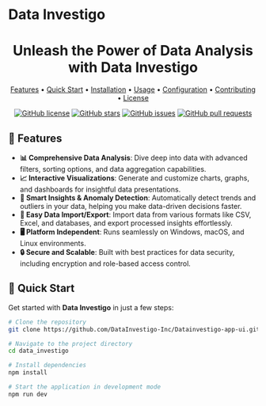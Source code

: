 # Data Investigo

<div align="center">

  <h1>Unleash the Power of Data Analysis with Data Investigo</h1>

  <p>
    <a href="#features">Features</a> •
    <a href="#quick-start">Quick Start</a> •
    <a href="#installation">Installation</a> •
    <a href="#usage">Usage</a> •
    <a href="#configuration">Configuration</a> •
    <a href="#contributing">Contributing</a> •
    <a href="#license">License</a>
  </p>

  [![GitHub license](https://img.shields.io/github/license/sutharjay1/data-investigo)](https://github.com/sutharjay1/data-investigo/blob/main/LICENSE)
  [![GitHub stars](https://img.shields.io/github/stars/sutharjay1/data-investigo)](https://github.com/sutharjay1/data-investigo/stargazers)
  [![GitHub issues](https://img.shields.io/github/issues/sutharjay1/data-investigo)](https://github.com/sutharjay1/data-investigo/issues)
  [![GitHub pull requests](https://img.shields.io/github/issues-pr/sutharjay1/data-investigo)](https://github.com/sutharjay1/data-investigo/pulls)
</div>

## 🚀 Features

- **📊 Comprehensive Data Analysis**: Dive deep into data with advanced filters, sorting options, and data aggregation capabilities.
- **📈 Interactive Visualizations**: Generate and customize charts, graphs, and dashboards for insightful data presentations.
- **🔎 Smart Insights & Anomaly Detection**: Automatically detect trends and outliers in your data, helping you make data-driven decisions faster.
- **💾 Easy Data Import/Export**: Import data from various formats like CSV, Excel, and databases, and export processed insights effortlessly.
- **🖥️ Platform Independent**: Runs seamlessly on Windows, macOS, and Linux environments.
- **🔒 Secure and Scalable**: Built with best practices for data security, including encryption and role-based access control.

## 🏁 Quick Start

Get started with **Data Investigo** in just a few steps:

```bash
# Clone the repository
git clone https://github.com/DataInvestigo-Inc/Datainvestigo-app-ui.git

# Navigate to the project directory
cd data_investigo

# Install dependencies
npm install

# Start the application in development mode
npm run dev
